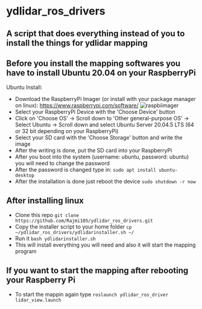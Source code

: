 # ydlidar_ros_drivers
A script that does everything instead of you to install the things for ydlidar mapping
--------------------------------------------------------------------------------------------------------------------------------------------------------------------------------------------------------------
## Before you install the mapping softwares you have to install Ubuntu 20.04 on your RaspberryPi
Ubuntu Install:
 - Download the RaspberryPi Imager (or install with your package manager on linux): https://www.raspberrypi.com/software/
  ![raspbiimager](https://github.com/Rajmi105/ros-rplidar-mapping/assets/44523110/e7bb988b-1e84-4f92-a15d-7e594a7cce0e)
 - Select your RaspberryPi Device with the 'Choose Device' button
 - Click on 'Choose OS' -> Scroll down to 'Other general-purpose OS' -> Select Ubuntu -> Scroll down and select Ubuntu Server 20.04.5 LTS (64 or 32 bit depending on your RaspberryPi)
 - Select your SD card with the 'Choose Storage' button and write the image
 - After the writing is done, put the SD card into your RaspberryPi
 - After you boot into the system (username: ubuntu, password: ubuntu) you will need to change the password
 - After the password is changed type in: ```sudo apt install ubuntu-desktop```
 - After the installation is done just reboot the device ```sudo shutdown -r now```
## After installing linux
 - Clone this repo ```git clone https://github.com/Rajmi105/ydlidar_ros_drivers.git```
 - Copy the installer script to your home folder ```cp ~/ydlidar_ros_drivers/ydlidarinstaller.sh ~/```
 - Run it ```bash ydlidarinstaller.sh```
 - This will install everything you will need and also it will start the mapping program
## If you want to start the mapping after rebooting your Raspberry Pi
 - To start the mappin again type ```roslaunch ydlidar_ros_driver lidar_view.launch```
